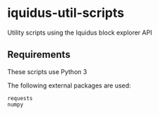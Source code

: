# iquidus-util-scripts
Utility scripts using the Iquidus block explorer API

## Requirements
These scripts use Python 3

The following external packages are used:
```
requests
numpy
```


